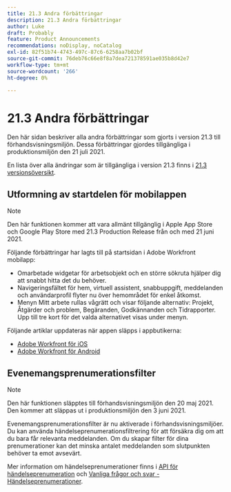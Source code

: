 ```yaml
---
title: 21.3 Andra förbättringar
description: 21.3 Andra förbättringar
author: Luke
draft: Probably
feature: Product Announcements
recommendations: noDisplay, noCatalog
exl-id: 82f51b74-4743-497c-87c6-6258aa7b02bf
source-git-commit: 76deb76c66e8f8a7dea721378591ae035b8d42e7
workflow-type: tm+mt
source-wordcount: '266'
ht-degree: 0%

---
```


# 21.3 Andra förbättringar

Den här sidan beskriver alla andra förbättringar som gjorts i version 21.3 till förhandsvisningsmiljön. Dessa förbättringar gjordes tillgängliga i produktionsmiljön den 21 juli 2021.

En lista över alla ändringar som är tillgängliga i version 21.3 finns i [21.3 versionsöversikt](../../../product-announcements/product-releases/21.3-release-activity/21-3-release-overview.md).

## Utformning av startdelen för mobilappen

>[!NOTE]
>
>Den här funktionen kommer att vara allmänt tillgänglig i Apple App Store och Google Play Store med 21.3 Production Release från och med 21 juni 2021.

Följande förbättringar har lagts till på startsidan i Adobe Workfront mobilapp:

* Omarbetade widgetar för arbetsobjekt och en större sökruta hjälper dig att snabbt hitta det du behöver.
* Navigeringsfältet för hem, virtuell assistent, snabbuppgift, meddelanden och användarprofil flyter nu över hemområdet för enkel åtkomst.
* Menyn Mitt arbete rullas vågrätt och visar följande alternativ: Projekt, Åtgärder och problem, Begäranden, Godkännanden och Tidrapporter. Upp till tre kort för det valda alternativet visas under menyn.

Följande artiklar uppdateras när appen släpps i appbutikerna:

* [Adobe Workfront för iOS](../../../workfront-basics/mobile-apps/using-the-workfront-mobile-app/workfront-for-ios.md)
* [Adobe Workfront för Android](../../../workfront-basics/mobile-apps/using-the-workfront-mobile-app/workfront-for-android.md)

## Evenemangsprenumerationsfilter

>[!NOTE]
>
>Den här funktionen släpptes till förhandsvisningsmiljön den 20 maj 2021. Den kommer att släppas ut i produktionsmiljön den 3 juni 2021.

Evenemangsprenumerationsfilter är nu aktiverade i förhandsvisningsmiljöer. Du kan använda händelseprenumerationsfiltrering för att försäkra dig om att du bara får relevanta meddelanden. Om du skapar filter för dina prenumerationer kan det minska antalet meddelanden som slutpunkten behöver ta emot avsevärt.

Mer information om händelseprenumerationer finns i [API för händelseprenumeration](../../../wf-api/general/event-subs-api.md) och [Vanliga frågor och svar - Händelseprenumerationer](../../../wf-api/general/event-subs-faq.md).
